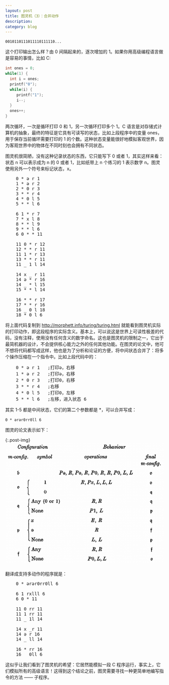 ```yaml
---
layout: post
title: 图灵机（3）：合并动作
description: 
category: blog
---
```


    0010110111011110111110...

这个打印输出怎么样？由 0 间隔起来的，逐次增加的 1。如果你用高级编程语言做是容易的事情，比如 C:

~~~~~ c
int ones = 0;
while(1) {
  int i = ones;
  printf("0");
  while(i) {
     printf("1");
     i--;
  }
  ones++;
}
~~~~~

两次循环，一次是循环打印 0 和 1，另一次循环打印多个 1。C 语言是对存储式计算机的抽象，最终的特征是它具有可读写的状态，比如上段程序中的变量 ones，用于保存当前循环需要打印的 1 的个数。这种状态变量能很好地模拟客观世界，因为客观世界中的物体在不同时刻也会拥有不同状态。

图灵机很简陋，没有这种记录状态的东西，它只能写下 0 或者 1，其实这样来看：状态 n 可以表示成为 n 的 0 或者 1，比如纸带上 n 个练习的 1 表示数字 n。图灵使用另外一个符号来标记状态，x。

<pre>
    0 * ə r 1
    1 * ə r 2
    2 * 0 r 3
    3 * * r 4
    4 * 0 l 5
    5 * * l 6

    6 1 * r 7
    7 * x l 8
    8 * * l 9
    9 * * l 6
    6 0 * * 11

    11 0 * r 12
    12 * * r 11
    11 1 * r 13
    13 * * r 11
    11 _ 1 l 14

    14 x _ r 11
    14 ə * r 16
    14 _ * l 15
    15 * * l 14

    16 * * r 17
    17 * * r 16
    16 _ 0 l 18
    18 * 0 l 6
</pre>

将上面代码复制到 http://morphett.info/turing/turing.html 就能看到图灵机实际的打印动作，即这段程序的实际含义。基本上，可以说这是世界上可读性极差的代码，没有注释，使用没有任何含义的数字命名。这也是图灵机的限制之一，它出于最简机器的设计，不会提供核心能力之外的任何其他功能。在图灵的论文中，他可不想将代码都写成这样，他也是为了分析和论证的方便，将中间状态合并了：将多个操作压缩在一个指令中。比如上段代码中的：

<pre>
    0 * ə r 1   ;打印ə，右移
    1 * ə r 2   ;打印ə，右移
    2 * 0 r 3   ;打印0，右移
    3 * * r 4   ;右移
    4 * 0 l 5   ;打印0，左移
    5 * * l 6   ;左移，进入状态 6
</pre>

其实 1-5 都是中间状态，它们的第二个参数都是 \*，可以合并写成：

    0 * ərər0rr0ll 6

图灵的论文表示如下：

{:.post-img}
![](/assets/images/01table.png)

翻译成支持多动作的程序就是：

<pre>
    0 * ərər0rr0ll 6

    6 1 rxlll 6
    6 0 * 11

    11 0 rr 11
    11 1 rr 11
    11 _ 1l 14

    14 x _r 11
    14 ə r 16
    14 _ ll 14

    16 * rr 16
    16 _ 0ll 6
</pre>


这似乎让我们看到了图灵机的希望：它居然能模拟一段 C 程序运行，事实上，它们模拟所有的高级语言！这得到这个结论之前，图灵需要寻找一种更简单地编写指令的方法 —— 子程序。

